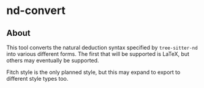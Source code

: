 # nd-convert

## About

This tool converts the natural deduction syntax specified by `tree-sitter-nd` into various different forms. The first that will be supported is LaTeX, but others may eventually be supported.

Fitch style is the only planned style, but this may expand to export to different style types too.
